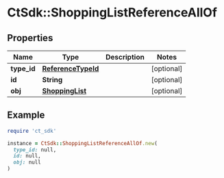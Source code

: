 # CtSdk::ShoppingListReferenceAllOf

## Properties

| Name | Type | Description | Notes |
| ---- | ---- | ----------- | ----- |
| **type_id** | [**ReferenceTypeId**](ReferenceTypeId.md) |  | [optional] |
| **id** | **String** |  | [optional] |
| **obj** | [**ShoppingList**](ShoppingList.md) |  | [optional] |

## Example

```ruby
require 'ct_sdk'

instance = CtSdk::ShoppingListReferenceAllOf.new(
  type_id: null,
  id: null,
  obj: null
)
```

